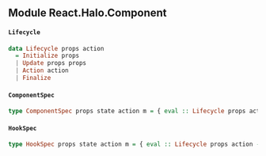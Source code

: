 ## Module React.Halo.Component

#### `Lifecycle`

``` purescript
data Lifecycle props action
  = Initialize props
  | Update props props
  | Action action
  | Finalize
```

#### `ComponentSpec`

``` purescript
type ComponentSpec props state action m = { eval :: Lifecycle props action -> HaloM props state action m Unit, initialState :: state, render :: { props :: props, send :: action -> Effect Unit, state :: state } -> JSX }
```

#### `HookSpec`

``` purescript
type HookSpec props state action m = { eval :: Lifecycle props action -> HaloM props state action m Unit, initialState :: state, props :: props }
```


